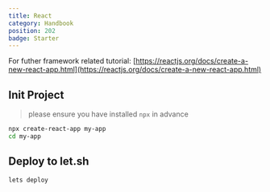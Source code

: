 ```yaml
---
title: React
category: Handbook
position: 202
badge: Starter
---
```


<alert type="info">

For futher framework related tutorial: [https://reactjs.org/docs/create-a-new-react-app.html](https://reactjs.org/docs/create-a-new-react-app.html)

</alert>

## Init Project

> please ensure you have installed `npx` in advance

```bash
npx create-react-app my-app
cd my-app
```

## Deploy to let.sh

```bash
lets deploy
```
